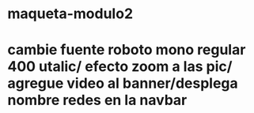 # maqueta-modulo2
# cambie fuente roboto mono regular 400 utalic/ efecto zoom a las pic/ agregue video al banner/desplega nombre redes en la navbar
